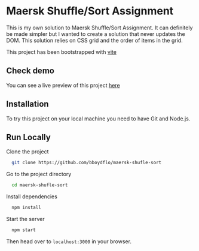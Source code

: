 # Maersk Shuffle/Sort Assignment

This is my own solution to Maersk Shuffle/Sort Assignment. It can definitely be made simpler but I wanted to create a solution that never updates the DOM. This solution relies on CSS grid and the order of items in the grid.

This project has been bootstrapped with [vite](https://vitejs.dev)

## Check demo

You can see a live preview of this project [here](https://florin-maersk-shuffle-sort.netlify.app/)

## Installation

To try this project on your local machine you need to have Git and Node.js.

## Run Locally

Clone the project

```bash
  git clone https://github.com/bboydflo/maersk-shufle-sort
```

Go to the project directory

```bash
  cd maersk-shufle-sort
```

Install dependencies

```bash
  npm install
```

Start the server

```bash
  npm start
```

Then head over to `localhost:3000` in your browser.
